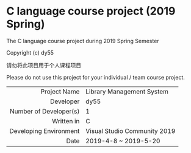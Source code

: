 # C language course project (2019 Spring)
The C language course project during 2019 Spring Semester


Copyright (c) dy55

请勿将此项目用于个人课程项目

Please do not use this project for your individual / team course project.

|  |  |
| ---: | :--- |
| Project Name | Library Management System |
| Developer | dy55 |
| Number of Developer(s)| 1 |
| Written in | C |
| Developing Environment | Visual Studio Community 2019 |
| Date | 2019-4-8 ~ 2019-5-20 |
